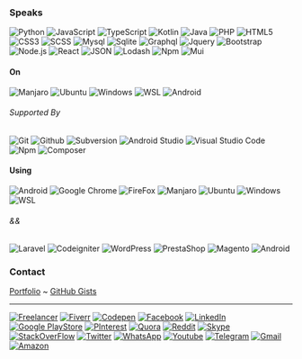 ### Speaks

![Python](https://img.shields.io/badge/-Python-000?&logo=Python)
![JavaScript](https://img.shields.io/badge/-JavaScript-000?&logo=JavaScript)
![TypeScript](https://img.shields.io/badge/-TypeScript-000?&logo=TypeScript)
![Kotlin](https://img.shields.io/badge/-Kotlin-000?&logo=kotlin)
![Java](https://img.shields.io/badge/-Java-000?&logo=java)
![PHP](https://img.shields.io/badge/-PHP-000?&logo=php)
![HTML5](https://img.shields.io/badge/-HTML5-000?&logo=html5)
![CSS3](https://img.shields.io/badge/-CSS3-000?&logo=css3)
![SCSS](https://img.shields.io/badge/-SCSS-000?&logo=sass)
![Mysql](https://img.shields.io/badge/-Mysql-000?&logo=mysql)
![Sqlite](https://img.shields.io/badge/-Sqlite-000?&logo=sqlite)
![Graphql](https://img.shields.io/badge/-Graphql-000?&logo=graphql)
![Jquery](https://img.shields.io/badge/-Jquery-000?&logo=jquery)
![Bootstrap](https://img.shields.io/badge/-Bootstrap-000?&logo=bootstrap)
![Node.js](https://img.shields.io/badge/-Node.js-000?&logo=node.js)
![React](https://img.shields.io/badge/-React-000?&logo=React)
![JSON](https://img.shields.io/badge/-JSON-000?&logo=json)
![Lodash](https://img.shields.io/badge/-Lodash-000?&logo=lodash)
![Npm](https://img.shields.io/badge/-Npm-000?&logo=npm)
![Mui](https://img.shields.io/badge/-Mui-000?&logo=mui)

#### On

![Manjaro](https://img.shields.io/badge/-Manjaro-000?&logo=manjaro)
![Ubuntu](https://img.shields.io/badge/-Ubuntu-000?&logo=ubuntu)
![Windows](https://img.shields.io/badge/-Windows-000?&logo=windows)
![WSL](https://img.shields.io/badge/-WSL-000?&logo=ubuntu)
![Android](https://img.shields.io/badge/-Android-000?&logo=android)

###### Supported By

![Git](https://img.shields.io/badge/-Git-000?&logo=git)
![Github](https://img.shields.io/badge/-Github-000?&logo=github)
![Subversion](https://img.shields.io/badge/-Subversion-000?&logo=subversion)
![Android Studio](https://img.shields.io/badge/-Android%20Studio-000?&logo=androidstudio)
![Visual Studio Code](https://img.shields.io/badge/-Visual%20Studio%20Code-000?&logo=visualstudiocode)
![Npm](https://img.shields.io/badge/-Npm-000?&logo=npm)
![Composer](https://img.shields.io/badge/-Composer-000?&logo=composer)

#### Using

![Android](https://img.shields.io/badge/-Android-000?&logo=android)
![Google Chrome](https://img.shields.io/badge/-Google%20Chrome-000?&logo=googlechrome)
![FireFox](https://img.shields.io/badge/-Firefox-000?&logo=firefox)
![Manjaro](https://img.shields.io/badge/-Manjaro-000?&logo=manjaro)
![Ubuntu](https://img.shields.io/badge/-Ubuntu-000?&logo=ubuntu)
![Windows](https://img.shields.io/badge/-Windows-000?&logo=windows)
![WSL](https://img.shields.io/badge/-WSL-000?&logo=ubuntu)

###### &&

![Laravel](https://img.shields.io/badge/-Laravel-000?&logo=laravel)
![Codeigniter](https://img.shields.io/badge/-Codeigniter-000?&logo=codeigniter)
![WordPress](https://img.shields.io/badge/-WordPress-000?&logo=wordpress)
![PrestaShop](https://img.shields.io/badge/-PrestaShop-000?&logo=prestashop)
![Magento](https://img.shields.io/badge/-Magento-000?&logo=magento)
![Android](https://img.shields.io/badge/-Android-000?&logo=android)

### Contact

[Portfolio](https://tyganeutronics.com) ~ [GitHub Gists](https://gists.github.com/richard-muvirimi)

---

[![Freelancer](https://img.shields.io/badge/-Freelancer-000?&logo=freelancer)](https://www.freelancer.com/u/tygalive.html)
[![Fiverr](https://img.shields.io/badge/-Fiverr-000?&logo=fiverr)](https://www.fiverr.com/richardmuvirimi)
[![Codepen](https://img.shields.io/badge/-Codepen-000?&logo=Codepen)](https://codepen.io/tygalive)
[![Facebook](https://img.shields.io/badge/-Facebook-000?&logo=facebook)](https://www.facebook.com/richard.muvirimi)
[![LinkedIn](https://img.shields.io/badge/-LinkedIn-000?&logo=linkedin)](https://www.linkedin.com/in/richard-muvirimi-0a7744123)
[![Google PlayStore](https://img.shields.io/badge/-Google%20PlayStore-000?&logo=googleplay)](https://play.google.com/store/apps/dev?id=4619823602934104438)
[![PInterest](https://img.shields.io/badge/-PInterest-000?&logo=pinterest)](https://www.pinterest.com/richardmuvirimi/)
[![Quora](https://img.shields.io/badge/-Quora-000?&logo=quora)](https://www.quora.com/profile/Richard-Muvirimi)
[![Reddit](https://img.shields.io/badge/-Reddit-000?&logo=reddit)](https://www.reddit.com/user/tygalive)
[![Skype](https://img.shields.io/badge/-Skype-000?&logo=skype)](skype:tygalive_1?chat)
[![StackOverFlow](https://img.shields.io/badge/-StackOverFlow-000?&logo=stackoverflow)](https://stackoverflow.com/users/5956589/richard-muvirimi)
[![Twitter](https://img.shields.io/badge/-Twitter-000?&logo=twitter)](https://twitter.com/rich4rdmuvirimi)
[![WhatsApp](https://img.shields.io/badge/-WhatsApp-000?&logo=whatsapp)](https://wa.me/263774790262)
[![Youtube](https://img.shields.io/badge/-Youtube-000?&logo=youtube)](https://www.youtube.com/channel/UC5rQScP8BWDiFaHnzAyfMhw)
[![Telegram](https://img.shields.io/badge/-Telegram-000?&logo=telegram)](https://t.me/RichardMuvirimi)
[![Gmail](https://img.shields.io/badge/-Gmail-000?&logo=gmail)](mailto:rich4ardmuvirimi@gmail.com?Subject=Hello+Richard)
[![Amazon](https://img.shields.io/badge/-Amazon-000?&logo=amazon)](https://www.amazon.com/s?i=mobile-apps&rh=p_4%3ATyga+Neutronics&search-type=ss&ref=nav_custrec_signin)
